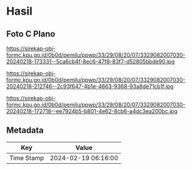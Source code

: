# Hasil

## Foto C Plano

https://sirekap-obj-formc.kpu.go.id/0b0d/pemilu/ppwp/33/29/08/20/07/3329082007030-20240218-173331--5ca6cb4f-8ec6-47f8-83f7-d52805bbde90.jpg

https://sirekap-obj-formc.kpu.go.id/0b0d/pemilu/ppwp/33/29/08/20/07/3329082007030-20240218-212746--2c93f647-4b1e-4663-9368-93a8de71cb1f.jpg

https://sirekap-obj-formc.kpu.go.id/0b0d/pemilu/ppwp/33/29/08/20/07/3329082007030-20240218-172718--ee7924b5-b801-4e62-8cb6-a4dc3ea200bc.jpg


## Metadata

| Key        | Value               |
| ---------- | ------------------- |
| Time Stamp | 2024-02-19 06:16:00 |



